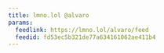 ```yaml
---
title: lmno.lol @alvaro
params:
  feedlink: https://lmno.lol/alvaro/feed
  feedid: fd53ec5b321de77a634161062ae411b4
---
```

